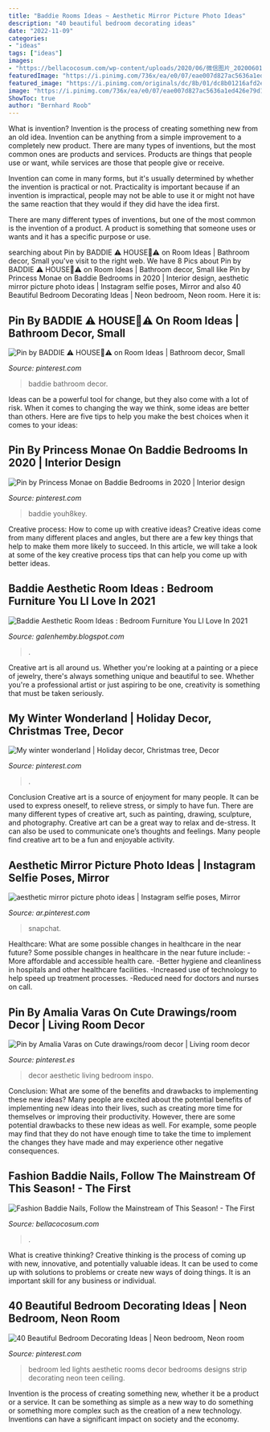 ```yaml
---
title: "Baddie Rooms Ideas ~ Aesthetic Mirror Picture Photo Ideas"
description: "40 beautiful bedroom decorating ideas"
date: "2022-11-09"
categories:
- "ideas"
tags: ["ideas"]
images:
- "https://bellacocosum.com/wp-content/uploads/2020/06/微信图片_20200601041917-10.jpg"
featuredImage: "https://i.pinimg.com/736x/ea/e0/07/eae007d827ac5636a1ed426e79d1c896.jpg"
featured_image: "https://i.pinimg.com/originals/dc/8b/01/dc8b01216afd2eb5462cc44e8f79eb01.jpg"
image: "https://i.pinimg.com/736x/ea/e0/07/eae007d827ac5636a1ed426e79d1c896.jpg"
ShowToc: true
author: "Bernhard Roob"
---
```



What is invention?
Invention is the process of creating something new from an old idea. Invention can be anything from a simple improvement to a completely new product. 
There are many types of inventions, but the most common ones are products and services. Products are things that people use or want, while services are those that people give or receive. 

Invention can come in many forms, but it's usually determined by whether the invention is practical or not. Practicality is important because if an invention is impractical, people may not be able to use it or might not have the same reaction that they would if they did have the idea first. 

There are many different types of inventions, but one of the most common is the invention of a product. A product is something that someone uses or wants and it has a specific purpose or use.

	

		
searching about Pin by BADDIE ⚠️ HOUSE💞⚠️ on Room Ideas | Bathroom decor, Small you've visit to the right web. We have 8 Pics about Pin by BADDIE ⚠️ HOUSE💞⚠️ on Room Ideas | Bathroom decor, Small like Pin by Princess Monae on Baddie Bedrooms in 2020 | Interior design, aesthetic mirror picture photo ideas | Instagram selfie poses, Mirror and also 40 Beautiful Bedroom Decorating Ideas | Neon bedroom, Neon room. Here it is:
		
    
## Pin By BADDIE ⚠️ HOUSE💞⚠️ On Room Ideas | Bathroom Decor, Small

<img loading=lazy src="https://i.pinimg.com/736x/ea/e0/07/eae007d827ac5636a1ed426e79d1c896.jpg" onerror="this.onerror=null;this.src='https://tse4.mm.bing.net/th?id=OIP.22KOiKwqVhpxLv1jKYlMTAHaKA&amp;pid=15.1';" alt="Pin by BADDIE ⚠️ HOUSE💞⚠️ on Room Ideas | Bathroom decor, Small">

_Source: pinterest.com_

>baddie bathroom decor. 

	

Ideas can be a powerful tool for change, but they also come with a lot of risk. When it comes to changing the way we think, some ideas are better than others. Here are five tips to help you make the best choices when it comes to your ideas: 

    
## Pin By Princess Monae On Baddie Bedrooms In 2020 | Interior Design

<img loading=lazy src="https://i.pinimg.com/736x/48/94/5f/48945f475490f922061752561123db91.jpg" onerror="this.onerror=null;this.src='https://tse3.mm.bing.net/th?id=OIP.sygMPvDu-m5yhq7_-eB6wgHaJF&amp;pid=15.1';" alt="Pin by Princess Monae on Baddie Bedrooms in 2020 | Interior design">

_Source: pinterest.com_

>baddie youh8key. 

	

Creative process: How to come up with creative ideas?
Creative ideas come from many different places and angles, but there are a few key things that help to make them more likely to succeed. In this article, we will take a look at some of the key creative process tips that can help you come up with better ideas.

    
## Baddie Aesthetic Room Ideas : Bedroom Furniture You Ll Love In 2021

<img loading=lazy src="https://i.pinimg.com/originals/12/58/5e/12585e8abace0bc463f01ee06491284f.jpg" onerror="this.onerror=null;this.src='https://tse3.mm.bing.net/th?id=OIP.LL6Xp83gaXOOGGtz3POMQwHaKp&amp;pid=15.1';" alt="Baddie Aesthetic Room Ideas : Bedroom Furniture You Ll Love In 2021">

_Source: galenhemby.blogspot.com_

>. 

	

Creative art is all around us. Whether you're looking at a painting or a piece of jewelry, there's always something unique and beautiful to see. Whether you're a professional artist or just aspiring to be one, creativity is something that must be taken seriously.

    
## My Winter Wonderland | Holiday Decor, Christmas Tree, Decor

<img loading=lazy src="https://i.pinimg.com/originals/ac/82/48/ac824890dc3f15304aa978c072a32f6d.jpg" onerror="this.onerror=null;this.src='https://tse2.mm.bing.net/th?id=OIP.v6XTDhmHgbE2YSoV_jYc9wHaJ4&amp;pid=15.1';" alt="My winter wonderland | Holiday decor, Christmas tree, Decor">

_Source: pinterest.com_

>. 

	

Conclusion
Creative art is a source of enjoyment for many people. It can be used to express oneself, to relieve stress, or simply to have fun. There are many different types of creative art, such as painting, drawing, sculpture, and photography.
Creative art can be a great way to relax and de-stress. It can also be used to communicate one’s thoughts and feelings. Many people find creative art to be a fun and enjoyable activity.

    
## Aesthetic Mirror Picture Photo Ideas | Instagram Selfie Poses, Mirror

<img loading=lazy src="https://i.pinimg.com/736x/e8/1d/37/e81d375f1739fb94711c17691f4426de.jpg" onerror="this.onerror=null;this.src='https://tse1.mm.bing.net/th?id=OIP.acbcORfSFt_wztTJ4MMGUwHaJ3&amp;pid=15.1';" alt="aesthetic mirror picture photo ideas | Instagram selfie poses, Mirror">

_Source: ar.pinterest.com_

>snapchat. 

	

Healthcare: What are some possible changes in healthcare in the near future?
Some possible changes in healthcare in the near future include: 
-More affordable and accessible health care. 
-Better hygiene and cleanliness in hospitals and other healthcare facilities. 
-Increased use of technology to help speed up treatment processes. 
-Reduced need for doctors and nurses on call.

    
## Pin By Amalia Varas On Cute Drawings/room Decor | Living Room Decor

<img loading=lazy src="https://i.pinimg.com/originals/dc/a3/8c/dca38c228109cb8f22e0f42c4c833fc2.jpg" onerror="this.onerror=null;this.src='https://tse1.mm.bing.net/th?id=OIP.Fv9g8-9y8wN-9O2BlwstnQHaJF&amp;pid=15.1';" alt="Pin by Amalia Varas on Cute drawings/room decor | Living room decor">

_Source: pinterest.es_

>decor aesthetic living bedroom inspo. 

	

Conclusion: What are some of the benefits and drawbacks to implementing these new ideas?
Many people are excited about the potential benefits of implementing new ideas into their lives, such as creating more time for themselves or improving their productivity. However, there are some potential drawbacks to these new ideas as well. For example, some people may find that they do not have enough time to take the time to implement the changes they have made and may experience other negative consequences.

    
## Fashion Baddie Nails, Follow The Mainstream Of This Season! - The First

<img loading=lazy src="https://bellacocosum.com/wp-content/uploads/2020/06/微信图片_20200601041917-10.jpg" onerror="this.onerror=null;this.src='https://tse2.mm.bing.net/th?id=OIP.UhptSNDFYXDKubpaQfPUIAHaLN&amp;pid=15.1';" alt="Fashion Baddie Nails, Follow the Mainstream of This Season! - The First">

_Source: bellacocosum.com_

>. 

	

What is creative thinking?
Creative thinking is the process of coming up with new, innovative, and potentially valuable ideas. It can be used to come up with solutions to problems or create new ways of doing things. It is an important skill for any business or individual.

    
## 40 Beautiful Bedroom Decorating Ideas | Neon Bedroom, Neon Room

<img loading=lazy src="https://i.pinimg.com/originals/dc/8b/01/dc8b01216afd2eb5462cc44e8f79eb01.jpg" onerror="this.onerror=null;this.src='https://tse2.mm.bing.net/th?id=OIP.BRwyCr7vqmMbalIIH3TbSAHaHa&amp;pid=15.1';" alt="40 Beautiful Bedroom Decorating Ideas | Neon bedroom, Neon room">

_Source: pinterest.com_

>bedroom led lights aesthetic rooms decor bedrooms designs strip decorating neon teen ceiling. 

	

Invention is the process of creating something new, whether it be a product or a service. It can be something as simple as a new way to do something or something more complex such as the creation of a new technology. Inventions can have a significant impact on society and the economy.


